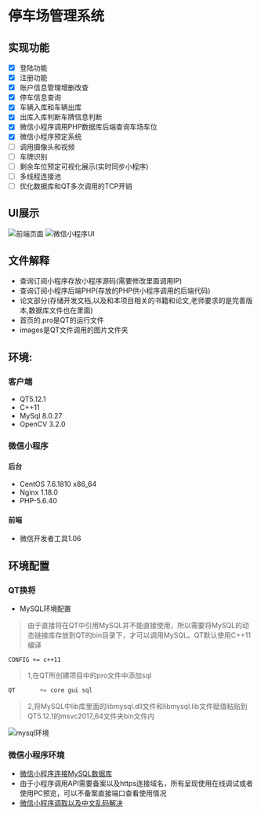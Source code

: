 # 停车场管理系统
## 实现功能

- [x] 登陆功能
- [x] 注册功能
- [x] 账户信息管理增删改查
- [x] 停车信息查询
- [x] 车辆入库和车辆出库
- [x] 出库入库判断车牌信息判断
- [x] 微信小程序调用PHP数据库后端查询车场车位
- [x] 微信小程序预定系统
- [ ] 调用摄像头和视频
- [ ] 车牌识别
- [ ] 剩余车位预定可视化展示(实时同步小程序)
- [ ] 多线程连接池
- [ ] 优化数据库和QT多次调用的TCP开销

## UI展示
![前端页面](https://i.imgtg.com/2023/04/13/8RJGj.jpg "QT前端页面")
![微信小程序UI](https://i.imgtg.com/2023/04/13/8RysX.jpg "微信小程序UI")

## 文件解释
* 查询订阅小程序存放小程序源码(需要修改里面调用IP)
* 查询订阅小程序后端PHP(存放的PHP供小程序调用的后端代码)
* 论文部分(存储开发文档,以及和本项目相关的书籍和论文,老师要求的是完善版本,数据库文件也在里面)
* 首页的.pro是QT的运行文件
* images是QT文件调用的图片文件夹
## 环境:
### 客户端
* QT5.12.1
* C++11
* MySql 8.0.27
* OpenCV 3.2.0

### 微信小程序
#### 后台
* CentOS 7.6.1810 x86_64
* Nginx 1.18.0
* PHP-5.6.40
#### 前端
* 微信开发者工具1.06

## 环境配置
### QT换将
* MySQL环境配置
> ​	由于直接将在QT中引用MySQL并不能直接使用，所以需要将MySQL的动态链接库存放到QT的bin目录下，才可以调用MySQL。QT默认使用C++11编译

```
CONFIG += c++11
```

> 1,在QT所创建项目中的pro文件中添加sql

```sql
QT       += core gui sql
```
> 2,将MySQL中lib库里面的libmysql.dll文件和libmysql.lib文件赋值粘贴到QT5.12.1的msvc2017_64文件夹bin文件内

![mysql环境](https://i.imgtg.com/2023/04/04/22u3S.png "mysql环境")

### 微信小程序环境
* [微信小程序连接MySQL数据库](https://blog.csdn.net/qq_37666407/article/details/126025101)
* 由于小程序调用API需要备案以及https连接域名，所有呈现使用在线调试或者使用PC预览，可以不备案直接端口查看使用情况
* [微信小程序调取以及中文乱码解决](https://blog.csdn.net/weixin_45925755/article/details/130118621)

